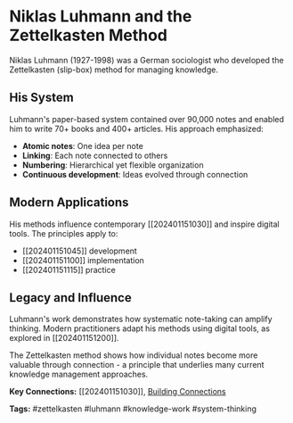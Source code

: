 # Niklas Luhmann and the Zettelkasten Method

Niklas Luhmann (1927-1998) was a German sociologist who developed the Zettelkasten (slip-box) method for managing knowledge.

## His System

Luhmann's paper-based system contained over 90,000 notes and enabled him to write 70+ books and 400+ articles. His approach emphasized:

- **Atomic notes**: One idea per note
- **Linking**: Each note connected to others
- **Numbering**: Hierarchical yet flexible organization
- **Continuous development**: Ideas evolved through connection

## Modern Applications

His methods influence contemporary [[202401151030]] and inspire digital tools. The principles apply to:

- [[202401151045]] development
- [[202401151100]] implementation  
- [[202401151115]] practice

## Legacy and Influence

Luhmann's work demonstrates how systematic note-taking can amplify thinking. Modern practitioners adapt his methods using digital tools, as explored in [[202401151200]].

The Zettelkasten method shows how individual notes become more valuable through connection - a principle that underlies many current knowledge management approaches.

**Key Connections:** [[202401151030]], [Building Connections](202401151200.md)

**Tags:** #zettelkasten #luhmann #knowledge-work #system-thinking